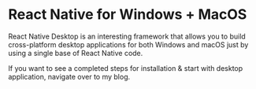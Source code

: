 # React Native for Windows + MacOS

React Native Desktop is an interesting framework that allows you to build cross-platform desktop applications for both Windows and macOS just by using a single base of React Native code.

If you want to see a completed steps for installation & start with desktop application, navigate over to my blog.
